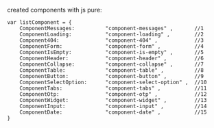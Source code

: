 created components with js pure:

    var listComponent = {
        ComponentMessages:          "component-messages" ,       //1
        ComponentLoading:           "component-loading" ,        //2
        Component404:               "component-404" ,            //3
        ComponentForm:              "component-form" ,           //4
        ComponentIsEmpty:           "component-is-empty" ,       //5
        ComponentHeader:            "component-header" ,         //6
        ComponentCollapse:          "component-collapse" ,       //7
        ComponentTable:             "component-table" ,          //8
        ComponentButton:            "component-button" ,         //9
        ComponentSelectOption:      "component-select-option" ,  //10
        ComponentTabs:              "component-tabs" ,           //11
        ComponentOtp:               "component-otp" ,            //12
        ComponentWidget:            "component-widget" ,         //13
        ComponentInput:             "component-input" ,          //14
        ComponentDate:              "component-date" ,           //15
    }
